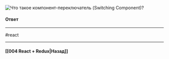 ![Что такое компонент-переключатель (Switching Component)?](https://youtu.be/81yRgVQ1ciM?t=265)

#### Ответ


____
#react

____

#### [[004 React + Redux|Назад]]